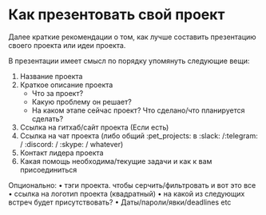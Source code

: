 # Как презентовать свой проект

Далее краткие рекомендации о том, как лучше составить презентацию своего проекта или идеи проекта. 

В презентации имеет смысл по порядку упомянуть следующие вещи:
1. Название проекта
2. Краткое описание проекта
    * Что за проект?
    * Какую проблему он решает?
    * На каком этапе сейчас проект? Что сделано/что планируется сделать?
3. Ссылка на гитхаб/сайт проекта (Если есть)
4. Ссылка на чат проекта (либо общий :pet_projects: в :slack: /:telegram: / :discord: / :skype: / whatever)
5. Контакт лидера проекта
6. Какая помощь необходима/текущие задачи и как к вам присоединиться

Опционально:
• тэги проекта. чтобы серчить/фильтровать и вот это все
• ссылка на логотип проекта (квадратный)
• на какой из следующих встреч будет присутствовать?
• Даты/пароли/явки/deadlines etc
